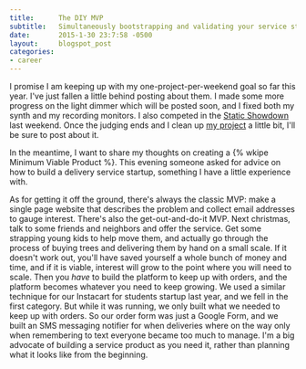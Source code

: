 ```yaml
---
title:      The DIY MVP
subtitle:   Simultaneously bootstrapping and validating your service startup
date:       2015-1-30 23:7:58 -0500
layout:     blogspot_post
categories:
- career
---
```


I promise I am keeping up with my one-project-per-weekend goal so far this year. I've just fallen a little behind posting about them. I made some more progress on the light dimmer which will be posted soon, and I fixed both my synth and my recording monitors. I also competed in the [Static Showdown](http://2015.staticshowdown.com) last weekend. Once the judging ends and I clean up [my project](http://github.com/staticshowdown/ss15-team32) a little bit, I'll be sure to post about it.

In the meantime, I want to share my thoughts on creating a {% wkipe Minimum Viable Product %}. This evening someone asked for advice on how to build a delivery service startup, something I have a little experience with.

As for getting it off the ground, there's always the classic MVP: make a single page website that describes the problem and collect email addresses to gauge interest. There's also the get-out-and-do-it MVP. Next christmas, talk to some friends and neighbors and offer the service. Get some strapping young kids to help move them, and actually go through the process of buying trees and delivering them by hand on a small scale. If it doesn't work out, you'll have saved yourself a whole bunch of money and time, and if it is viable, interest will grow to the point where you will need to scale. Then you *have* to build the platform to keep up with orders, and the platform becomes whatever you need to keep growing. We used a similar technique for our Instacart for students startup last year, and we fell in the first category. But while it was running, we only built what we needed to keep up with orders. So our order form was just a Google Form, and we built an SMS messaging notifier for when deliveries where on the way only when remembering to text everyone became too much to manage. I'm a big advocate of building a service product as you need it, rather than planning what it looks like from the beginning.